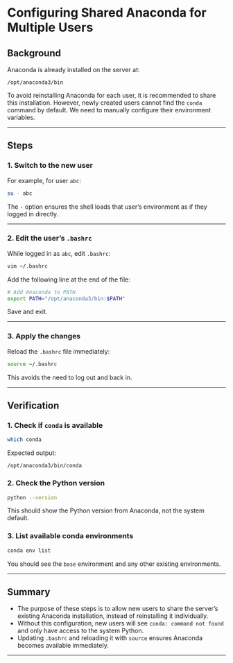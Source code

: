 # Configuring Shared Anaconda for Multiple Users

## Background

Anaconda is already installed on the server at:

```
/opt/anaconda3/bin
```

To avoid reinstalling Anaconda for each user, it is recommended to share this installation.
However, newly created users cannot find the `conda` command by default.
We need to manually configure their environment variables.

---

## Steps

### 1. Switch to the new user

For example, for user `abc`:

```bash
su - abc
```

The `-` option ensures the shell loads that user’s environment as if they logged in directly.

---

### 2. Edit the user’s `.bashrc`

While logged in as `abc`, edit `.bashrc`:

```bash
vim ~/.bashrc
```

Add the following line at the end of the file:

```bash
# Add Anaconda to PATH
export PATH="/opt/anaconda3/bin:$PATH"
```

Save and exit.

---

### 3. Apply the changes

Reload the `.bashrc` file immediately:

```bash
source ~/.bashrc
```

This avoids the need to log out and back in.

---

## Verification

### 1. Check if `conda` is available

```bash
which conda
```

Expected output:

```
/opt/anaconda3/bin/conda
```

### 2. Check the Python version

```bash
python --version
```

This should show the Python version from Anaconda, not the system default.

### 3. List available conda environments

```bash
conda env list
```

You should see the `base` environment and any other existing environments.

---

## Summary

* The purpose of these steps is to allow new users to share the server’s existing Anaconda installation, instead of reinstalling it individually.
* Without this configuration, new users will see `conda: command not found` and only have access to the system Python.
* Updating `.bashrc` and reloading it with `source` ensures Anaconda becomes available immediately.

---
